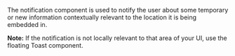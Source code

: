 The notification component is used to notify the user about some temporary or new information contextually relevant to the location it is being embedded in.  

**Note:** If the notification is not locally relevant to that area of your UI, use the floating Toast component. 